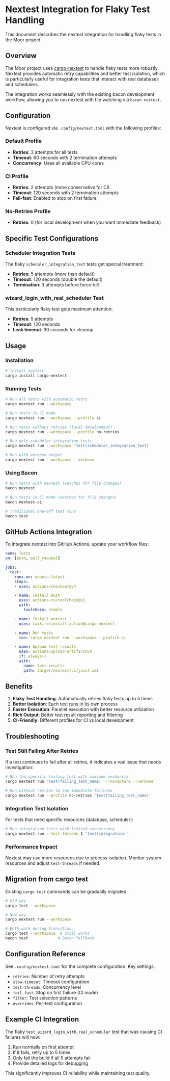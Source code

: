 # Nextest Integration for Flaky Test Handling

This document describes the nextest integration for handling flaky tests in the Moor project.

## Overview

The Moor project uses [cargo-nextest](https://nexte.st/) to handle flaky tests more robustly. Nextest provides automatic retry capabilities and better test isolation, which is particularly useful for integration tests that interact with real databases and schedulers.

The integration works seamlessly with the existing bacon development workflow, allowing you to run nextest with file watching via `bacon nextest`.

## Configuration

Nextest is configured via `.config/nextest.toml` with the following profiles:

### Default Profile
- **Retries**: 3 attempts for all tests
- **Timeout**: 60 seconds with 2 termination attempts
- **Concurrency**: Uses all available CPU cores

### CI Profile
- **Retries**: 2 attempts (more conservative for CI)
- **Timeout**: 120 seconds with 2 termination attempts
- **Fail-fast**: Enabled to stop on first failure

### No-Retries Profile
- **Retries**: 0 (for local development when you want immediate feedback)

## Specific Test Configurations

### Scheduler Integration Tests
The flaky `scheduler_integration_test` tests get special treatment:
- **Retries**: 5 attempts (more than default)
- **Timeout**: 120 seconds (double the default)
- **Termination**: 3 attempts before force-kill

### wizard_login_with_real_scheduler Test
This particularly flaky test gets maximum attention:
- **Retries**: 5 attempts
- **Timeout**: 120 seconds
- **Leak timeout**: 30 seconds for cleanup

## Usage

### Installation

```bash
# Install nextest
cargo install cargo-nextest
```

### Running Tests

```bash
# Run all tests with automatic retry
cargo nextest run --workspace

# Run tests in CI mode
cargo nextest run --workspace --profile ci

# Run tests without retries (local development)
cargo nextest run --workspace --profile no-retries

# Run only scheduler integration tests
cargo nextest run --workspace 'test(scheduler_integration_test)'

# Run with verbose output
cargo nextest run --workspace --verbose
```

### Using Bacon

```bash
# Run tests with nextest (watches for file changes)
bacon nextest

# Run tests in CI mode (watches for file changes)
bacon nextest-ci

# Traditional one-off test runs
bacon test
```

## GitHub Actions Integration

To integrate nextest into GitHub Actions, update your workflow files:

```yaml
name: Tests
on: [push, pull_request]

jobs:
  test:
    runs-on: ubuntu-latest
    steps:
    - uses: actions/checkout@v4

    - name: Install Rust
      uses: actions-rs/toolchain@v1
      with:
        toolchain: stable

    - name: Install nextest
      uses: taiki-e/install-action@cargo-nextest

    - name: Run tests
      run: cargo nextest run --workspace --profile ci

    - name: Upload test results
      uses: actions/upload-artifact@v4
      if: always()
      with:
        name: test-results
        path: target/nextest/ci/junit.xml
```

## Benefits

1. **Flaky Test Handling**: Automatically retries flaky tests up to 5 times
2. **Better Isolation**: Each test runs in its own process
3. **Faster Execution**: Parallel execution with better resource utilization
4. **Rich Output**: Better test result reporting and filtering
5. **CI-Friendly**: Different profiles for CI vs local development

## Troubleshooting

### Test Still Failing After Retries
If a test continues to fail after all retries, it indicates a real issue that needs investigation:

```bash
# Run the specific failing test with maximum verbosity
cargo nextest run 'test(failing_test_name)' --nocapture --verbose

# Run without retries to see immediate failures
cargo nextest run --profile no-retries 'test(failing_test_name)'
```

### Integration Test Isolation
For tests that need specific resources (database, scheduler):

```bash
# Run integration tests with limited concurrency
cargo nextest run --test-threads 1 'test(integration)'
```

### Performance Impact
Nextest may use more resources due to process isolation. Monitor system resources and adjust `test-threads` if needed.

## Migration from cargo test

Existing `cargo test` commands can be gradually migrated:

```bash
# Old way
cargo test --workspace

# New way
cargo nextest run --workspace

# Both work during transition
cargo test --workspace  # Still works
bacon test             # Bacon fallback
```

## Configuration Reference

See `.config/nextest.toml` for the complete configuration. Key settings:

- `retries`: Number of retry attempts
- `slow-timeout`: Timeout configuration
- `test-threads`: Concurrency level
- `fail-fast`: Stop on first failure (CI mode)
- `filter`: Test selection patterns
- `overrides`: Per-test configuration

## Example CI Integration

The flaky `test_wizard_login_with_real_scheduler` test that was causing CI failures will now:

1. Run normally on first attempt
2. If it fails, retry up to 5 times
3. Only fail the build if all 5 attempts fail
4. Provide detailed logs for debugging

This significantly improves CI reliability while maintaining test quality.
